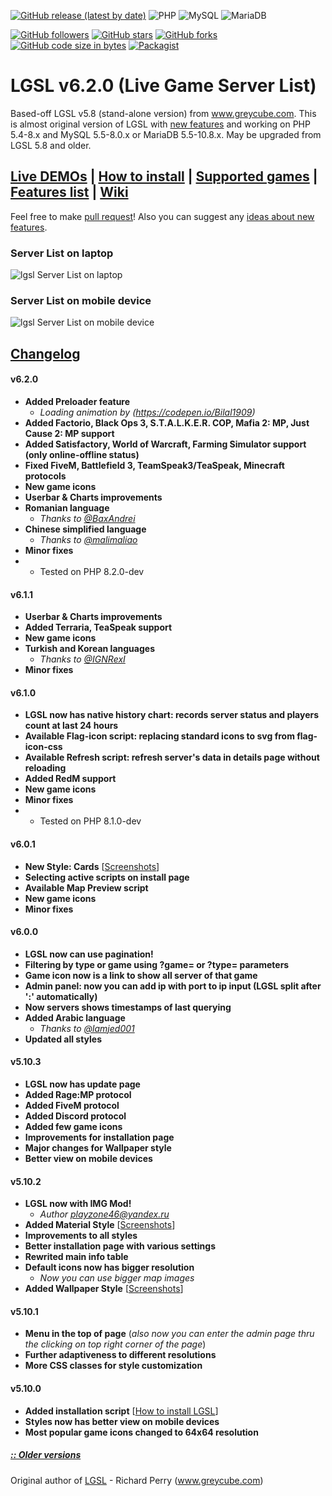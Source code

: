 [![GitHub release (latest by date)](https://img.shields.io/github/v/release/tltneon/lgsl?color=green&style=for-the-badge)](https://github.com/tltneon/lgsl/releases)
![PHP](https://img.shields.io/badge/PHP-5.4--8.2.0dev-brightgreen?style=for-the-badge&logo=php)
![MySQL](https://img.shields.io/badge/MySQL-5.5--8.0.x-brightgreen?style=for-the-badge&logo=mysql)
![MariaDB](https://img.shields.io/badge/MariaDB-5.5--10.8.x-brightgreen?style=for-the-badge&logo=mariadb)

[![GitHub followers](https://img.shields.io/github/followers/tltneon?style=for-the-badge)](https://github.com/tltneon?tab=followers)
[![GitHub stars](https://img.shields.io/github/stars/tltneon/lgsl?style=for-the-badge)](https://github.com/tltneon/lgsl/stargazers)
[![GitHub forks](https://img.shields.io/github/forks/tltneon/lgsl?style=for-the-badge)](https://github.com/tltneon/lgsl/fork)
[![GitHub code size in bytes](https://img.shields.io/github/languages/code-size/tltneon/lgsl?style=for-the-badge)](https://github.com/tltneon/lgsl/archive/master.zip)
[![Packagist](https://img.shields.io/packagist/l/tltneon/lgsl?style=for-the-badge)](https://github.com/tltneon/lgsl/blob/master/LICENSE)
# LGSL v6.2.0 (Live Game Server List)
Based-off LGSL v5.8 (stand-alone version) from www.greycube.com. This is almost original version of LGSL with [new features](https://github.com/tltneon/lgsl#changelog) and working on PHP 5.4-8.x and MySQL 5.5-8.0.x or MariaDB 5.5-10.8.x. May be upgraded from LGSL 5.8 and older.

## [Live DEMOs](https://github.com/tltneon/lgsl/wiki/Who-uses-LGSL) | [How to install]( https://github.com/tltneon/lgsl/wiki/How-to-install-LGSL) | [Supported games](https://github.com/tltneon/lgsl/wiki/Supported-Games,-Query-protocols,-Default-ports) | [Features list](https://github.com/tltneon/lgsl/wiki/features) | [Wiki](https://github.com/tltneon/lgsl/wiki) 

Feel free to make [pull request](https://github.com/tltneon/lgsl)! Also you can suggest any [ideas about new features](https://github.com/tltneon/lgsl/issues).

### Server List on laptop
![lgsl Server List on laptop](https://i.imgur.com/oU2x9Y5.png)
### Server List on mobile device
![lgsl Server List on mobile device](https://i.imgur.com/oui8Nya.png)

## [Changelog](https://github.com/tltneon/lgsl/wiki/Changelog)
#### v6.2.0
- **Added Preloader feature**
	- *Loading animation by (https://codepen.io/Bilal1909)*
- **Added Factorio, Black Ops 3, S.T.A.L.K.E.R. COP, Mafia 2: MP, Just Cause 2: MP support**
- **Added Satisfactory, World of Warcraft, Farming Simulator support (only online-offline status)**
- **Fixed FiveM, Battlefield 3, TeamSpeak3/TeaSpeak, Minecraft protocols**
- **New game icons**
- **Userbar & Charts improvements**
- **Romanian language**
	- *Thanks to [@BaxAndrei](https://github.com/BaxAndrei)*
- **Chinese simplified language**
	- *Thanks to [@malimaliao](https://github.com/malimaliao)*
- **Minor fixes**
- * Tested on PHP 8.2.0-dev
#### v6.1.1
- **Userbar & Charts improvements**
- **Added Terraria, TeaSpeak support**
- **New game icons**
- **Turkish and Korean languages**
	- *Thanks to [@IGNRexI](https://github.com/IGNRexI)*
- **Minor fixes**
#### v6.1.0
- **LGSL now has native history chart: records server status and players count at last 24 hours**
- **Available Flag-icon script: replacing standard icons to svg from flag-icon-css**
- **Available Refresh script: refresh server's data in details page without reloading**
- **Added RedM support**
- **New game icons**
- **Minor fixes**
- * Tested on PHP 8.1.0-dev
#### v6.0.1
- **New Style: Cards** [[Screenshots](https://github.com/tltneon/lgsl/wiki/Styles#cards-style)]
- **Selecting active scripts on install page**
- **Available Map Preview script**
- **New game icons**
- **Minor fixes**
#### v6.0.0
- **LGSL now can use pagination!**
- **Filtering by type or game using ?game= or ?type= parameters**
- **Game icon now is a link to show all server of that game**
- **Admin panel: now you can add ip with port to ip input (LGSL split after ':' automatically)**
- **Now servers shows timestamps of last querying**
- **Added Arabic language**
	- *Thanks to [@lamjed001](https://github.com/lamjed001)*
- **Updated all styles**
#### v5.10.3
- **LGSL now has update page**
- **Added Rage:MP protocol**
- **Added FiveM protocol**
- **Added Discord protocol**
- **Added few game icons**
- **Improvements for installation page**
- **Major changes for Wallpaper style**
- **Better view on mobile devices**
#### v5.10.2
- **LGSL now with IMG Mod!**
	- *Author playzone46@yandex.ru*
- **Added Material Style** [[Screenshots](https://github.com/tltneon/lgsl/wiki/Styles#material-design-style)]
- **Improvements to all styles**
- **Better installation page with various settings**
- **Rewrited main info table**
- **Default icons now has bigger resolution**
	- *Now you can use bigger map images*
- **Added Wallpaper Style** [[Screenshots](https://github.com/tltneon/lgsl/wiki/Styles#wallpaper-style)]
#### v5.10.1
- **Menu in the top of page** (_also now you can enter the admin page thru the clicking on top right corner of the page_)
- **Further adaptiveness to different resolutions**
- **More CSS classes for style customization**
#### v5.10.0
- **Added installation script** [[How to install LGSL](https://github.com/tltneon/lgsl/wiki/How-to-install-LGSL)]
- **Styles now has better view on mobile devices**
- **Most popular game icons changed to 64x64 resolution**

##### [:: Older versions](https://github.com/tltneon/lgsl/wiki/Changelog)

Original author of [LGSL](https://github.com/tltneon/lgsl/releases/tag/v5.8) - Richard Perry (www.greycube.com)